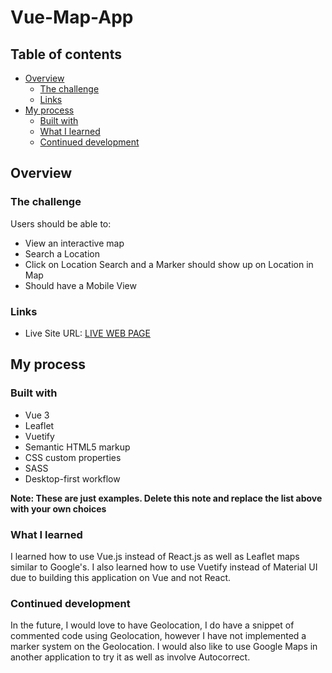 # Vue-Map-App

## Table of contents

- [Overview](#overview)
  - [The challenge](#the-challenge)
  - [Links](#links)
- [My process](#my-process)
  - [Built with](#built-with)
  - [What I learned](#what-i-learned)
  - [Continued development](#continued-development)

## Overview

### The challenge

Users should be able to:

- View an interactive map
- Search a Location
- Click on Location Search and a Marker should show up on Location in Map
- Should have a Mobile View

### Links

- Live Site URL: [LIVE WEB PAGE](https://nvious7-nft-preview-card-component.netlify.app/)

## My process

### Built with

- Vue 3
- Leaflet
- Vuetify
- Semantic HTML5 markup
- CSS custom properties
- SASS
- Desktop-first workflow

**Note: These are just examples. Delete this note and replace the list above with your own choices**

### What I learned

I learned how to use Vue.js instead of React.js as well as Leaflet maps similar to Google's. I also learned how to use Vuetify instead of Material UI due to building this application on Vue and not React.

### Continued development

In the future, I would love to have Geolocation, I do have a snippet of commented code using Geolocation, however I have not implemented a marker system on the Geolocation. I would also like to use Google Maps in another application to try it as well as involve Autocorrect. 

